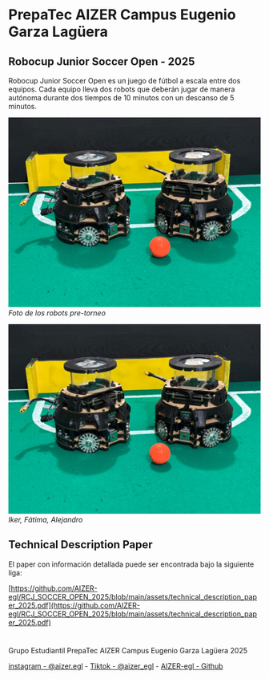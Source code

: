 # PrepaTec AIZER Campus Eugenio Garza Lagüera


## Robocup Junior Soccer Open - 2025

Robocup Junior Soccer Open es un juego de fútbol a escala entre dos equipos. Cada equipo lleva dos robots que deberán jugar de manera autónoma durante dos tiempos de 10 minutos con un descanso de 5 minutos.

![Robots](https://github.com/AIZER-egl/RCJ_SOCCER_OPEN_2025/blob/main/assets/robots.jpeg)
_Foto de los robots pre-torneo_

![Robots](https://github.com/AIZER-egl/RCJ_SOCCER_OPEN_2025/blob/main/assets/robots.jpeg)
_Iker, Fátima, Alejandro_

## Technical Description Paper
El paper con información detallada puede ser encontrada bajo la siguiente liga:

[https://github.com/AIZER-egl/RCJ_SOCCER_OPEN_2025/blob/main/assets/technical_description_paper_2025.pdf](https://github.com/AIZER-egl/RCJ_SOCCER_OPEN_2025/blob/main/assets/technical_description_paper_2025.pdf)


#
Grupo Estudiantil PrepaTec AIZER Campus Eugenio Garza Lagüera 2025

[instagram - @aizer.egl](https://www.instagram.com/aizer.egl/) - [Tiktok - @aizer_egl](https://www.tiktok.com/@aizer_egl) -  [AIZER-egl - Github](https://github.com/aizer-egl)
